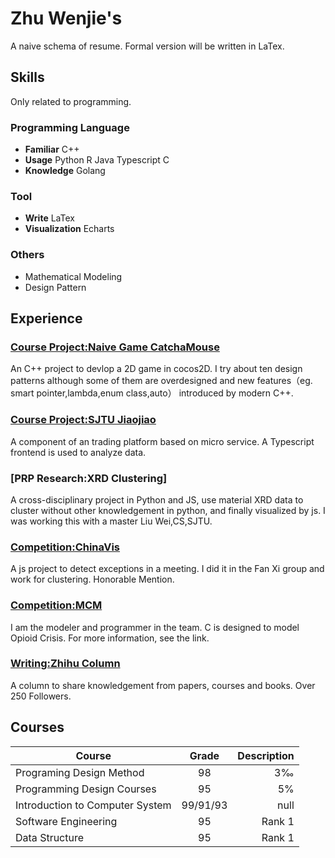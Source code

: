 # Zhu Wenjie's 
A naive schema of resume. Formal version will be written in LaTex.

## Skills
Only related to programming.
### Programming Language
- **Familiar** C++
- **Usage** Python R Java Typescript C
- **Knowledge** Golang
### Tool
- **Write** LaTex
- **Visualization** Echarts 
### Others
- Mathematical Modeling
- Design Pattern

## Experience
### [Course Project:Naive Game CatchaMouse](https://github.com/sjtuzwj/Catcha-Mouse)
An C++ project to devlop a 2D game in cocos2D. I try about ten design patterns although some of them are overdesigned and new features（eg. smart pointer,lambda,enum class,auto） introduced by modern C++. 
### [Course Project:SJTU Jiaojiao](https://github.com/sjtuzwj/SJTU-JiaoJiao)
A component of an trading platform based on micro service. A Typescript frontend is used to analyze data. 
### [PRP Research:XRD Clustering]
A cross-disciplinary project in Python and JS, use material XRD data to cluster without other knowledgement in python, and finally visualized by js. I was working this with a master Liu Wei,CS,SJTU.
### [Competition:ChinaVis](http://www.chinavis.org/2019/challenge.html)
A js project to detect exceptions in a meeting. I did it in the Fan Xi group and work for clustering. Honorable Mention.
### [Competition:MCM](https://www.zhihu.com/question/320759894/answer/656496386)
I am the modeler and programmer in the team. C is designed to model Opioid Crisis. For more information, see the link.
### [Writing:Zhihu Column](https://zhuanlan.zhihu.com/c_1039197804748595200)
A column to share knowledgement from papers, courses and books. Over 250 Followers.

## Courses
Course|Grade|Description
--|:--:|--:
Programing Design Method|98|3‰
Programming Design Courses|95|5%
Introduction to Computer System|99/91/93|null
Software Engineering|95|Rank 1
Data Structure|95|Rank 1

